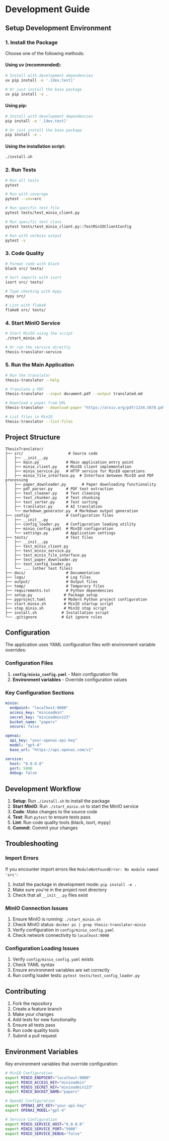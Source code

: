 # Development Guide

## Setup Development Environment

### 1. Install the Package

Choose one of the following methods:

#### Using uv (recommended):
```bash
# Install with development dependencies
uv pip install -e '.[dev,test]'

# Or just install the base package
uv pip install -e .
```

#### Using pip:
```bash
# Install with development dependencies
pip install -e '.[dev,test]'

# Or just install the base package
pip install -e .
```

#### Using the installation script:
```bash
./install.sh
```

### 2. Run Tests

```bash
# Run all tests
pytest

# Run with coverage
pytest --cov=src

# Run specific test file
pytest tests/test_minio_client.py

# Run specific test class
pytest tests/test_minio_client.py::TestMinIOClientConfig

# Run with verbose output
pytest -v
```

### 3. Code Quality

```bash
# Format code with black
black src/ tests/

# Sort imports with isort
isort src/ tests/

# Type checking with mypy
mypy src/

# Lint with flake8
flake8 src/ tests/
```

### 4. Start MinIO Service

```bash
# Start MinIO using the script
./start_minio.sh

# Or run the service directly
thesis-translator-service
```

### 5. Run the Main Application

```bash
# Run the translator
thesis-translator --help

# Translate a PDF
thesis-translator --input document.pdf --output translated.md

# Download a paper from URL
thesis-translator --download-paper "https://arxiv.org/pdf/1234.5678.pdf"

# List files in MinIO
thesis-translator --list-files
```

## Project Structure

```
ThesisTranslator/
├── src/                    # Source code
│   ├── __init__.py
│   ├── main.py            # Main application entry point
│   ├── minio_client.py    # MinIO client implementation
│   ├── minio_service.py   # HTTP service for MinIO operations
│   ├── minio_file_interface.py  # Interface between MinIO and PDF processing
│   ├── paper_downloader.py       # Paper downloading functionality
│   ├── pdf_parser.py      # PDF text extraction
│   ├── text_cleaner.py    # Text cleaning
│   ├── text_chunker.py    # Text chunking
│   ├── text_sorter.py     # Text sorting
│   ├── translator.py      # AI translation
│   └── markdown_generator.py  # Markdown output generation
├── config/                # Configuration files
│   ├── __init__.py
│   ├── config_loader.py   # Configuration loading utility
│   ├── minio_config.yaml  # MinIO configuration
│   └── settings.py        # Application settings
├── tests/                 # Test files
│   ├── __init__.py
│   ├── test_minio_client.py
│   ├── test_minio_service.py
│   ├── test_minio_file_interface.py
│   ├── test_paper_downloader.py
│   ├── test_config_loader.py
│   └── ... (other test files)
├── docs/                  # Documentation
├── logs/                  # Log files
├── output/                # Output files
├── temp/                  # Temporary files
├── requirements.txt       # Python dependencies
├── setup.py              # Package setup
├── pyproject.toml        # Modern Python project configuration
├── start_minio.sh        # MinIO startup script
├── stop_minio.sh         # MinIO stop script
├── install.sh           # Installation script
└── .gitignore           # Git ignore rules
```

## Configuration

The application uses YAML configuration files with environment variable overrides:

### Configuration Files

1. **`config/minio_config.yaml`** - Main configuration file
2. **Environment variables** - Override configuration values

### Key Configuration Sections

```yaml
minio:
  endpoint: "localhost:9000"
  access_key: "minioadmin"
  secret_key: "minioadmin123"
  bucket_name: "papers"
  secure: false

openai:
  api_key: "your-openai-api-key"
  model: "gpt-4"
  base_url: "https://api.openai.com/v1"

service:
  host: "0.0.0.0"
  port: 5000
  debug: false
```

## Development Workflow

1. **Setup**: Run `./install.sh` to install the package
2. **Start MinIO**: Run `./start_minio.sh` to start the MinIO service
3. **Code**: Make changes to the source code
4. **Test**: Run `pytest` to ensure tests pass
5. **Lint**: Run code quality tools (black, isort, mypy)
6. **Commit**: Commit your changes

## Troubleshooting

### Import Errors

If you encounter import errors like `ModuleNotFoundError: No module named 'src'`:

1. Install the package in development mode: `pip install -e .`
2. Make sure you're in the project root directory
3. Check that all `__init__.py` files exist

### MinIO Connection Issues

1. Ensure MinIO is running: `./start_minio.sh`
2. Check MinIO status: `docker ps | grep thesis-translator-minio`
3. Verify configuration in `config/minio_config.yaml`
4. Check network connectivity to `localhost:9000`

### Configuration Loading Issues

1. Verify `config/minio_config.yaml` exists
2. Check YAML syntax
3. Ensure environment variables are set correctly
4. Run config loader tests: `pytest tests/test_config_loader.py`

## Contributing

1. Fork the repository
2. Create a feature branch
3. Make your changes
4. Add tests for new functionality
5. Ensure all tests pass
6. Run code quality tools
7. Submit a pull request

## Environment Variables

Key environment variables that override configuration:

```bash
# MinIO Configuration
export MINIO_ENDPOINT="localhost:9000"
export MINIO_ACCESS_KEY="minioadmin"
export MINIO_SECRET_KEY="minioadmin123"
export MINIO_BUCKET_NAME="papers"

# OpenAI Configuration
export OPENAI_API_KEY="your-api-key"
export OPENAI_MODEL="gpt-4"

# Service Configuration
export MINIO_SERVICE_HOST="0.0.0.0"
export MINIO_SERVICE_PORT="5000"
export MINIO_SERVICE_DEBUG="false"
```